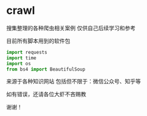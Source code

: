 # crawl
搜集整理的各种爬虫相关案例
仅供自己后续学习和参考

目前所有脚本用到的软件包
```python
import requests
import time
import os
from bs4 import BeautifulSoup
```

来源于各种知识网站
包括但不限于：微信公众号、知乎等

如有错误，还请各位大虾不吝赐教

谢谢！
